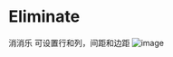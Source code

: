 # Eliminate
消消乐
可设置行和列，间距和边距
![image](https://github.com/ButBueatiful/dotvim/raw/master/screenshots/vim-screenshot.jpg)
